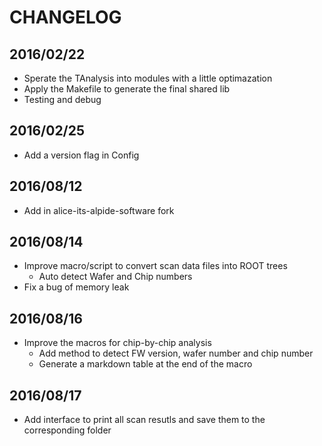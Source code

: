 # CHANGELOG

## 2016/02/22
- Sperate the TAnalysis into modules with a little optimazation
- Apply the Makefile to generate the final shared lib
- Testing and debug


## 2016/02/25
- Add a version flag in Config


## 2016/08/12
- Add in alice-its-alpide-software fork

## 2016/08/14
- Improve macro/script to convert scan data files into ROOT trees
  - Auto detect Wafer and Chip numbers
- Fix a bug of memory leak

## 2016/08/16
- Improve the macros for chip-by-chip analysis
  - Add method to detect FW version, wafer number and chip number
  - Generate a markdown table at the end of the macro

## 2016/08/17
- Add interface to print all scan resutls and save them to the corresponding folder
